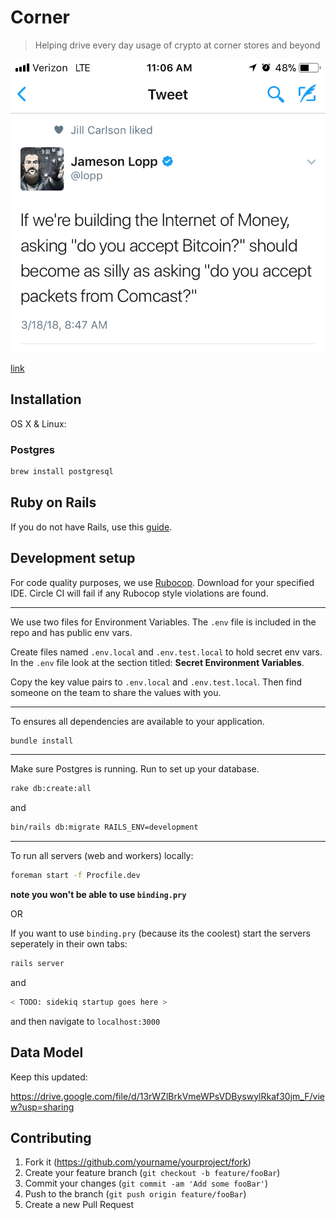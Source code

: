 # Corner

> Helping drive every day usage of crypto at corner stores and beyond

![tweet](https://github.com/helios-coop/corner/blob/master/app/assets/images/jamseson_lopp_tweet.jpg?raw=true)

[link](https://twitter.com/lopp/status/975398250709766144)

## Installation

OS X & Linux:

### Postgres

```sh
brew install postgresql
```

## Ruby on Rails

If you do not have Rails, use this [guide](http://installrails.com).

## Development setup

For code quality purposes, we use [Rubocop](https://github.com/bbatsov/rubocop). Download for your specified IDE. Circle CI will fail if any Rubocop style violations are found.

---

We use two files for Environment Variables.
The `.env` file is included in the repo and has public env vars.

Create files named `.env.local` and `.env.test.local` to hold secret env vars.
In the `.env` file look at the section titled: **Secret Environment Variables**.

Copy the key value pairs to `.env.local` and `.env.test.local`. Then find
someone on the team to share the values with you.

---

To ensures all dependencies are available to your application.

```sh
bundle install
```

---

Make sure Postgres is running. Run to set up your database.

```sh
rake db:create:all
```

and

```sh
bin/rails db:migrate RAILS_ENV=development

```

---

To run all servers (web and workers) locally:

```sh
foreman start -f Procfile.dev
```

**note you won't be able to use `binding.pry`**

OR

If you want to use `binding.pry` (because its the coolest) start the servers seperately in their own tabs:

```sh
rails server
```

and 

```sh
< TODO: sidekiq startup goes here >
```



and then navigate to `localhost:3000`

## Data Model

Keep this updated:

https://drive.google.com/file/d/13rWZlBrkVmeWPsVDByswylRkaf30jm_F/view?usp=sharing

## Contributing

1. Fork it (<https://github.com/yourname/yourproject/fork>)
2. Create your feature branch (`git checkout -b feature/fooBar`)
3. Commit your changes (`git commit -am 'Add some fooBar'`)
4. Push to the branch (`git push origin feature/fooBar`)
5. Create a new Pull Request
